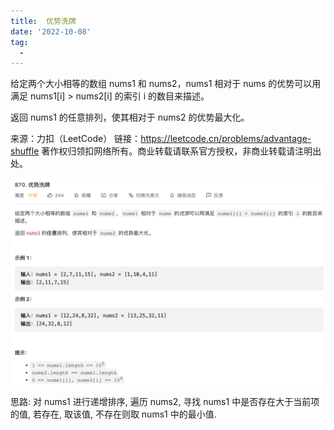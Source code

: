 ```yaml
---
title:  优势洗牌
date: '2022-10-08'
tag:
  - 
---
```

给定两个大小相等的数组 nums1 和 nums2，nums1 相对于 nums 的优势可以用满足 nums1[i] > nums2[i] 的索引 i 的数目来描述。

返回 nums1 的任意排列，使其相对于 nums2 的优势最大化。

来源：力扣（LeetCode）
链接：<https://leetcode.cn/problems/advantage-shuffle>
著作权归领扣网络所有。商业转载请联系官方授权，非商业转载请注明出处。

![alt](./image/example.png)

思路: 对 nums1 进行递增排序, 遍历 nums2, 寻找 nums1 中是否存在大于当前项的值, 若存在, 取该值, 不存在则取 nums1 中的最小值.

